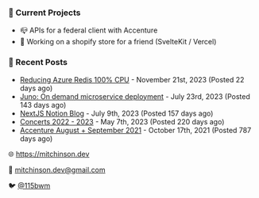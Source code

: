 ### 📌 Current Projects
- 📪 APIs for a federal client with Accenture
- 🛒 Working on a shopify store for a friend (SvelteKit / Vercel)

### 📝 Recent Posts

- [Reducing Azure Redis 100% CPU](https://blog.mitchinson.dev/redis-cpu) - November 21st, 2023 (Posted 22 days ago)
- [Juno: On demand microservice deployment](https://blog.mitchinson.dev/juno) - July 23rd, 2023 (Posted 143 days ago)
- [NextJS Notion Blog](https://blog.mitchinson.dev/blog-2023) - July 9th, 2023 (Posted 157 days ago)
- [Concerts 2022 - 2023](https://blog.mitchinson.dev/concerts-2023) - May 7th, 2023 (Posted 220 days ago)
- [Accenture August + September 2021](https://blog.mitchinson.dev/pillar/aug-sep-21) - October 17th, 2021 (Posted 787 days ago)

🌐 https://mitchinson.dev

💌 mitchinson.dev@gmail.com

🐦 [@115bwm](https://twitter.com/115bwm)